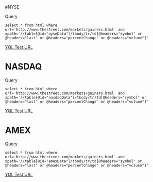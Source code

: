 #NYSE

Query
```
select * from html where url='http://www.thestreet.com/markets/gainers.html' and xpath='//table[@id="nyseData"]/tbody/tr/td[@headers="symbol" or @headers="last" or @headers="percentChange" or @headers="volume"]'
```

[YQL Test URL](https://query.yahooapis.com/v1/public/yql?q=select%20*%20from%20html%20where%20url%3D'http%3A%2F%2Fwww.thestreet.com%2Fmarkets%2Fgainers.html'%20and%20xpath%3D'%2F%2Ftable%5B%40id%3D%22nyseData%22%5D%2Ftbody%2Ftr%2Ftd%5B%40headers%3D%22symbol%22%20or%20%40headers%3D%22last%22%20or%20%40headers%3D%22percentChange%22%20or%20%40headers%3D%22volume%22%5D'&diagnostics=true)

# NASDAQ

Query
```
select * from html where url='http://www.thestreet.com/markets/gainers.html' and xpath='//table[@id="nasdaqData"]/tbody/tr/td[@headers="symbol" or @headers="last" or @headers="percentChange" or @headers="volume"]'
```

[YQL Test URL](https://query.yahooapis.com/v1/public/yql?q=select%20*%20from%20html%20where%20url%3D'http%3A%2F%2Fwww.thestreet.com%2Fmarkets%2Fgainers.html'%20and%20xpath%3D'%2F%2Ftable%5B%40id%3D%22nasdaqData%22%5D%2Ftbody%2Ftr%2Ftd%5B%40headers%3D%22symbol%22%20or%20%40headers%3D%22last%22%20or%20%40headers%3D%22percentChange%22%20or%20%40headers%3D%22volume%22%5D'&diagnostics=true)

# AMEX

Query
```
select * from html where url='http://www.thestreet.com/markets/gainers.html' and xpath='//table[@id="amexData"]/tbody/tr/td[@headers="symbol" or @headers="last" or @headers="percentChange" or @headers="volume"]'
```

[YQL Test URL](https://query.yahooapis.com/v1/public/yql?q=select%20*%20from%20html%20where%20url%3D'http%3A%2F%2Fwww.thestreet.com%2Fmarkets%2Fgainers.html'%20and%20xpath%3D'%2F%2Ftable%5B%40id%3D%22amexData%22%5D%2Ftbody%2Ftr%2Ftd%5B%40headers%3D%22symbol%22%20or%20%40headers%3D%22last%22%20or%20%40headers%3D%22percentChange%22%20or%20%40headers%3D%22volume%22%5D'&diagnostics=true)
